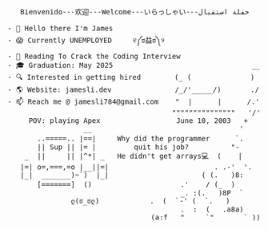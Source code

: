 

<!--
**skxvtchy/skxvtchy** is a ✨ _special_ ✨ repository because its `README.md` (this file) appears on your GitHub profile.
Here are some ideas to get you started:
-->
<pre>
                                                                   ,:                                          __|__
   Bienvenido---欢迎---Welcome---いらっしゃい---حفلة استقبال           ,' |                                    ------oo(_)oo------
                                                                /   :              __,-~~/~    `---.      
- 👋 Hello there I'm James                                   --'   /              _/_,---(      ,    ) 
- 😱 Currently UNEMPLOYED     ୧༼ಠ益ಠ༽୨                       \/ />/           __ /        <    /   )  \___
- 📰 Reading To Crack the Coding Interview                   / /_\-- --===;;;'====------------------===;;;===------ -
- 🎓 Graduation: May 2025                                 __/   /               \/  ~"~"~"~"~"~\~"~)~"/
- 🔍 Interested in getting hired        (_ (              ) '-. /               (_ (   \  (     >    \)
- 🌎 Website: jamesli.dev               /_/'_____/)       ./  :\                 \_( _ <         >_>'          ( ͡° ͜ʖ ͡°)ﾉ⌐■-■ 
- 📫 Reach me @ jamesli784@gmail.com    "  |      |      /.' '                      ~ `-i' ::>|--"             -Rizzard of Oz
                                       """""""""""""""   '/'     pls hire me            I;|.|.|
     POV: playing Apex                  June 10, 2003   +      I have no cache         <|i::|i|`.        Pointer?
                  __                                   '      -not a joke  ಠ_ಠ       (` ^'"`-' ")   I barely know her
       ..=====.. |==|     Why did the programmer      `.                                                 (☞ﾟヮﾟ)☞
       || Sup || |= |         quit his job?          "-                     
    _  ||     || |^*| _   He didn't get arrays💻  (    |               .==\""/==.    
   |=| o=,===,=o |__||=|                         . .-'  '.             ((+) .  .:)                 
   |_|  _______)~`)  |_|                      ( (.   )8:               |'.-(o)-.'|         Thanks For Visiting!!!
       [=======]  ()                     .'    / (_  )                 \/  \_/  \/              ⊂(◉‿◉)つ
                                         _. :(.   )8P  `            I dont even own a               
               ლ(ಠ_ಠლ)            .  (  `-' (  `.   )                  console
                                         .  :  (   .a8a)          but I do have a 1080ti       
                                  (a:f   "     `"       ` ))
</pre>
